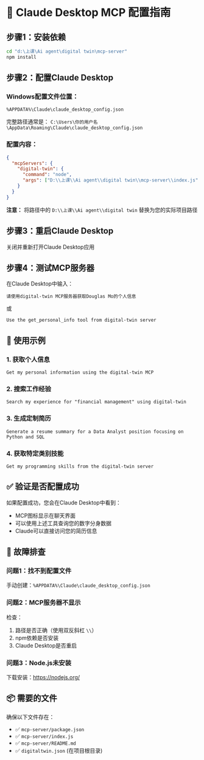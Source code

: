 # 🔌 Claude Desktop MCP 配置指南

## 步骤1：安装依赖

```bash
cd "d:\上课\Ai agent\digital twin\mcp-server"
npm install
```

## 步骤2：配置Claude Desktop

### Windows配置文件位置：
`%APPDATA%\Claude\claude_desktop_config.json`

完整路径通常是：
`C:\Users\你的用户名\AppData\Roaming\Claude\claude_desktop_config.json`

### 配置内容：

```json
{
  "mcpServers": {
    "digital-twin": {
      "command": "node",
      "args": ["D:\\上课\\Ai agent\\digital twin\\mcp-server\\index.js"]
    }
  }
}
```

**注意：** 将路径中的 `D:\\上课\\Ai agent\\digital twin` 替换为您的实际项目路径

## 步骤3：重启Claude Desktop

关闭并重新打开Claude Desktop应用

## 步骤4：测试MCP服务器

在Claude Desktop中输入：

```
请使用digital-twin MCP服务器获取Douglas Mo的个人信息
```

或

```
Use the get_personal_info tool from digital-twin server
```

## 🎯 使用示例

### 1. 获取个人信息
```
Get my personal information using the digital-twin MCP
```

### 2. 搜索工作经验
```
Search my experience for "financial management" using digital-twin
```

### 3. 生成定制简历
```
Generate a resume summary for a Data Analyst position focusing on Python and SQL
```

### 4. 获取特定类别技能
```
Get my programming skills from the digital-twin server
```

## ✅ 验证是否配置成功

如果配置成功，您会在Claude Desktop中看到：
- MCP图标显示在聊天界面
- 可以使用上述工具查询您的数字分身数据
- Claude可以直接访问您的简历信息

## 🔧 故障排查

### 问题1：找不到配置文件
手动创建：`%APPDATA%\Claude\claude_desktop_config.json`

### 问题2：MCP服务器不显示
检查：
1. 路径是否正确（使用双反斜杠 `\\`）
2. npm依赖是否安装
3. Claude Desktop是否重启

### 问题3：Node.js未安装
下载安装：https://nodejs.org/

## 📦 需要的文件

确保以下文件存在：
- ✅ `mcp-server/package.json`
- ✅ `mcp-server/index.js`
- ✅ `mcp-server/README.md`
- ✅ `digitaltwin.json` (在项目根目录)
